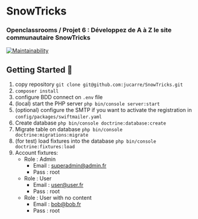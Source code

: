 # SnowTricks

### Openclassrooms / Projet 6 : Développez de A à Z le site communautaire SnowTricks
[![Maintainability](https://api.codeclimate.com/v1/badges/adab98eec5399cb95d52/maintainability)](https://codeclimate.com/github/jucarre/SnowTricks/maintainability)

## Getting Started :metal:

1. copy repository `git clone git@github.com:jucarre/SnowTricks.git`
2. `composer install`
3. configure BDD connect on `.env` file
4. (local) start the PHP server `php bin/console server:start`
5. (optional) configure the SMTP if you want to activate the registration in `config/packages/swiftmailer.yaml`
6. Create database `php bin/console doctrine:database:create`
7. Migrate table on database `php bin/console doctrine:migrations:migrate`
8. (for test) load fixtures into the database `php bin/console doctrine:fixtures:load`
9. Account fixtures:
      * Role : Admin
        * Email : superadmin@admin.fr
        * Pass : root
     * Role : User
        * Email : user@user.fr
        * Pass : root
     * Role : User with no content
        * Email : bob@bob.fr
        * Pass : root
